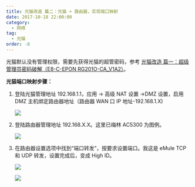 ```yaml
---
title: 光猫改造 篇二：光猫 + 路由器，实现端口映射
date: 2017-10-18 22:00:00
category:
  - 网络
tag:
  - 光猫
order: -8
---
```


光猫默认没有管理权限，需要先获得光猫的超管密码，参考 [光猫改造 篇一：超级管理员密码破解（E8-C-EPON RG201O-CA_V1A2）](https://newzone.top/posts/2017-10-18-Light_cat_E8-C-EPON_admin.html)。

**光猫端口映射步骤：**

1. 登陆光猫管理地址 192.168.1.1，应用 → 高级 NAT 设置 →DMZ 设置，启用 DMZ 主机绑定路由器地址（路由器 WAN 口 IP 地址-192.168.1.X)

   ![](https://pic2.zhimg.com/v2-658d5433201b79da169a520f4b19d495_r.jpg)

2. 登陆路由器管理地址 192.168.X.X。这里已梅林 AC5300 为图例。

   ![](https://pic4.zhimg.com/v2-32825a6d3d75f4bfe5668f1b0d6c6683_r.jpg)

3. 在路由器设置选项中找到“端口转发”，按要求设置端口。我这是 eMule TCP 和 UDP 转发，设置完成后，变成 High ID。

   ![](https://pic2.zhimg.com/v2-8f3eb2c42fd5d1a98f1345c6a5855e99_r.jpg)

   ![](https://pic2.zhimg.com/v2-b4f5179278da52409f4a04ce7d139f99_r.jpg)
